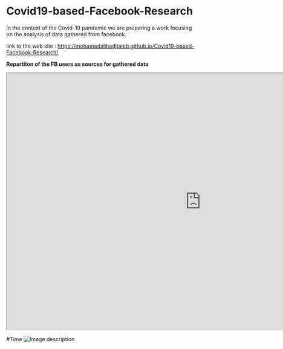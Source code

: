 # Covid19-based-Facebook-Research
In the context of the Covid-19 pandemic we are preparing a work focusing on the analysis  of data gathered from facebook.

link to the web site :  https://mohamedalihadjtaieb.github.io/Covid19-based-Facebook-Research/

<b>Repartiton of the FB users as sources for gathered data</b>

<iframe src="https://www.google.com/maps/d/u/0/embed?mid=1yioy-DZ-7ZX6kMLHMMKJpcHYlhLqbnZQ" width="1024" height="680"></iframe>

#Time
![Image description](https://user-images.githubusercontent.com/19282671/81487705-2f854400-9260-11ea-9f69-8f352e29f9a6.png)


